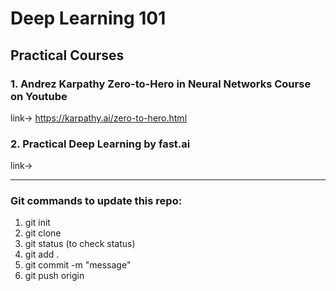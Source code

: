 # Deep Learning 101



## Practical Courses

### 1. Andrez Karpathy Zero-to-Hero in Neural Networks Course on Youtube
link-> https://karpathy.ai/zero-to-hero.html
### 2. Practical Deep Learning by fast.ai
link-> 





----------------------------------------------------------------------------------------------------------------------------------
### Git commands to update this repo:
1. git init
2. git clone <url> 
3. git status (to check status)
4. git add .
5. git commit -m "message"
6. git push origin <main>
